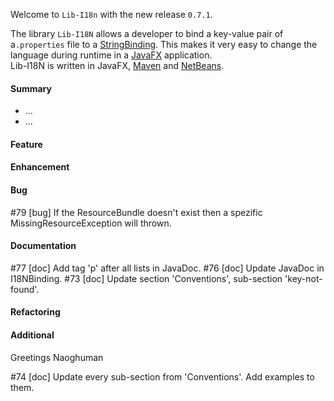 Welcome to `Lib-I18n` with the new release `0.7.1`.

The library `Lib-I18N` allows a developer to bind a key-value pair of a`.properties` 
file to a [StringBinding]. This makes it very easy to change the language during 
runtime in a [JavaFX] application.  
Lib-I18N is written in JavaFX, [Maven] and [NetBeans].



#### Summary
* ...
* ...



#### Feature



#### Enhancement



#### Bug
#79 [bug] If the ResourceBundle doesn't exist then a spezific MissingResourceException will thrown.



#### Documentation
#77 [doc] Add tag 'p' after all lists in JavaDoc.
#76 [doc] Update JavaDoc in I18NBinding.
#73 [doc] Update section 'Conventions', sub-section 'key-not-found'.



#### Refactoring



#### Additional



Greetings
Naoghuman



[//]: # (Issues which will be integrated in this release)
#74 [doc] Update every sub-section from 'Conventions'. Add examples to them.



[//]: # (Links)
[JavaFX]:http://docs.oracle.com/javase/8/javase-clienttechnologies.htm
[Maven]:http://maven.apache.org/
[NetBeans]:https://netbeans.org/
[StringBinding]:https://docs.oracle.com/javase/8/javafx/api/javafx/beans/binding/StringBinding.html
